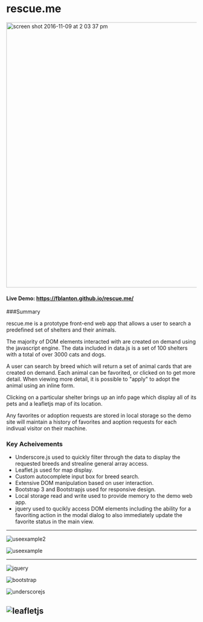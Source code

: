 # rescue.me
<img width="700" alt="screen shot 2016-11-09 at 2 03 37 pm" src="https://cloud.githubusercontent.com/assets/3937557/20156498/6a377a0c-a685-11e6-852a-80b999ccbbfd.png">

#### Live Demo: https://fblanton.github.io/rescue.me/

###Summary

rescue.me is a prototype front-end web app that allows a user to search a predefined set of shelters and their animals.

The majority of DOM elements interacted with are created on demand using the javascript engine. The data included in data.js is a set of 100 shelters with a total of over 3000 cats and dogs.

A user can search by breed which will return a set of animal cards that are created on demand. Each animal can be favorited, or clicked on to get more detail. When viewing more detail, it is possible to "apply" to adopt the animal using an inline form.

Clicking on a particular shelter brings up an info page which display all of its pets and a leafletjs map of its location.

Any favorites or adoption requests are stored in local storage so the demo site will maintain a history of favorites and aoption requests for each indivual visitor on their machine.

### Key Acheivements
* Underscore.js used to quickly filter through the data to display the requested breeds and strealine general array access.
* Leaflet.js used for map display.
* Custom autocomplete input box for breed search.
* Extensive DOM manipulation based on user interaction.
* Bootstrap 3 and Bootstrapjs used for responsive design.
* Local storage read and write used to provide memory to the demo web app.
* jquery used to qucikly access DOM elements including the ability for a favoriting action in the modal dialog to also immediately update the favorite status in the main view.

---

![useexample2](https://cloud.githubusercontent.com/assets/3937557/18452697/e06e9eca-78f0-11e6-8b50-7b826304d0db.gif)

![useexample](https://cloud.githubusercontent.com/assets/3937557/18452713/ef0d589a-78f0-11e6-9dd6-0a2d9434e8a3.gif)

---
![jquery](https://cloud.githubusercontent.com/assets/3937557/18450949/e77484ac-78e9-11e6-824e-ab9fc91c87ed.png)

![bootstrap](https://cloud.githubusercontent.com/assets/3937557/18451008/2dd795e2-78ea-11e6-8103-08c7f2e73787.png)

![underscorejs](https://cloud.githubusercontent.com/assets/3937557/18451057/5a43a12a-78ea-11e6-91a4-9e6614850cb0.png)

![leafletjs](https://cloud.githubusercontent.com/assets/3937557/18451976/073eb150-78ee-11e6-8305-9a6315dd8bdd.png)
---

